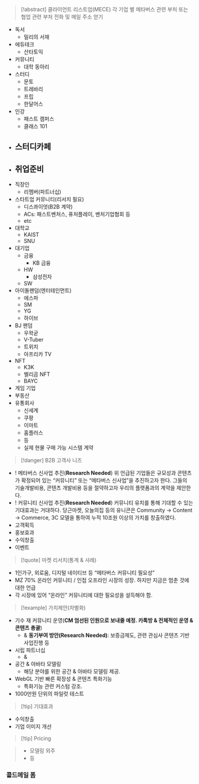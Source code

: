 > [!abstract] 클라이언트 리스트업(MECE)
> 각 기업 별 메타버스 관련 부처 또는 협업 관련 부처 전화 및 메일 주소 얻기
- 독서
	- 밀리의 서재
- 에듀테크
	- 산타토익
- 커뮤니티
	- 대학 동아리
- 스터디
	- 문토
	- 트레바리
	- 프립
	- 한달어스
- 인강
	- 패스트 캠퍼스
	- 클래스 101
- 스터디카페
	- 
- 취업준비
	- 
- 직장인
	- 리멤버(파트너십)
- 스타트업 커뮤니티(리서치 필요)
	- 디스콰이엇(B2B 계약)
	- ACs: 패스트벤처스, 퓨처플레이, 벤처기업협회 등
	- etc
- 대학교
	- KAIST
	- SNU
- 대기업
	- 금융
		- KB 금융
	- HW
		- 삼성전자
	- SW
- 아이돌팬덤(엔터테인먼트)
	- 에스파
	- SM
	- YG
	- 하이브
- BJ 팬덤
	- 우왁굳
	- V-Tuber
	- 트위치
	- 아프리카 TV
- NFT
	- K3K
	- 벨리곰 NFT
	- BAYC
- 게임 기업
- 부동산
- 유통회사
	- 신세계
	- 쿠팡
	- 이마트
	- 홈플러스
	- 등
	- 실제 현물 구매 가능 시스템 계약
> [!danger] B2B 고객사 니즈
- ! 메타버스 신사업 추진(**Research Needed**)
	위 언급된 기업들은 규모성과 콘텐츠가 확정되어 있는 “커뮤니티” 또는 “메타버스 신사업”을 추진하고자 한다. 그들의 기술개발비용, 콘텐츠 개발비용 등을 절약하고자 우리의 플랫폼과의 계약을 제안한다.
- ! 커뮤니티 신사업 추진(**Research Needed**)
	커뮤니티 유치를 통해 기대할 수 있는 기대효과는 거대하다. 당근마켓, 오늘의집 등의 유니콘은 Community → Content → Commerce, 3C 모델을 통하여 누적 10조원 이상의 가치를 창출하였다. 
- 고객획득
- 홍보효과
- 수익창출
- 이벤트
> [!quote] 마켓 리서치(통계 & 사례)
- 1인가구, 외로움, 디지털 네이티브 등 “메타버스 커뮤니티 필요성”
- MZ 70% 온라인 커뮤니티 / 인접 오프라인 시장의 성장. 하지만 지금은 멈춘 것에 대한 언급
- 각 시장에 있어 “온라인” 커뮤니티에 대한 필요성을 설득해야 함.
> [!example] 가치제안(차별화)
- 기수 재 커뮤니티 운영(**CM 엄선된 인원으로 보내줄 예정. 카톡방 & 전체적인 운영 & 콘텐츠 총괄**)
	- & **동기부여 방안(Research Needed)**: 보증금제도, 관련 관심사 콘텐츠 기반 사업진행 등
- 시립 파트너십
	- & 
- 공간 & 아바타 모델링
	- 해당 분야를 위한 공간 & 아바타 모델링 제공.
- WebGL 기반 빠른 확장성 & 콘텐츠 특화기능
	- 특화기능 관련 커스텀 강조. 
- 1000만원 단위의 파일럿 테스트
> [!tip] 기대효과
- 수익창출
- 기업 이미지 개선
> [!tip] Pricing

> - 모델링 외주
> - 등

### 콜드메일 폼
